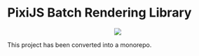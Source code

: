 # PixiJS Batch Rendering Library

<p align="center" width="512px">
<img src="https://i.imgur.com/e94suKJ.png"></img>
</p>

This project has been converted into a monorepo.